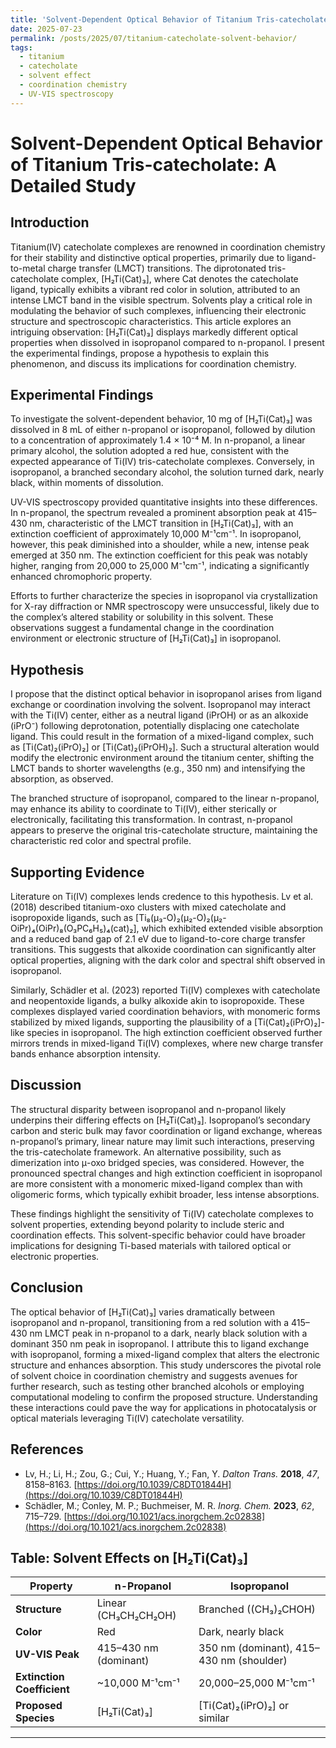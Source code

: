 ```yaml
---
title: 'Solvent-Dependent Optical Behavior of Titanium Tris-catecholate: Isopropanol vs. n-Propanol'
date: 2025-07-23
permalink: /posts/2025/07/titanium-catecholate-solvent-behavior/
tags:
  - titanium
  - catecholate
  - solvent effect
  - coordination chemistry
  - UV-VIS spectroscopy
---
```


# Solvent-Dependent Optical Behavior of Titanium Tris-catecholate: A Detailed Study

## Introduction

Titanium(IV) catecholate complexes are renowned in coordination chemistry for their stability and distinctive optical properties, primarily due to ligand-to-metal charge transfer (LMCT) transitions. The diprotonated tris-catecholate complex, [H₂Ti(Cat)₃], where Cat denotes the catecholate ligand, typically exhibits a vibrant red color in solution, attributed to an intense LMCT band in the visible spectrum. Solvents play a critical role in modulating the behavior of such complexes, influencing their electronic structure and spectroscopic characteristics. This article explores an intriguing observation: [H₂Ti(Cat)₃] displays markedly different optical properties when dissolved in isopropanol compared to n-propanol. I present the experimental findings, propose a hypothesis to explain this phenomenon, and discuss its implications for coordination chemistry.

## Experimental Findings

To investigate the solvent-dependent behavior, 10 mg of [H₂Ti(Cat)₃] was dissolved in 8 mL of either n-propanol or isopropanol, followed by dilution to a concentration of approximately 1.4 × 10⁻⁴ M. In n-propanol, a linear primary alcohol, the solution adopted a red hue, consistent with the expected appearance of Ti(IV) tris-catecholate complexes. Conversely, in isopropanol, a branched secondary alcohol, the solution turned dark, nearly black, within moments of dissolution.

UV-VIS spectroscopy provided quantitative insights into these differences. In n-propanol, the spectrum revealed a prominent absorption peak at 415–430 nm, characteristic of the LMCT transition in [H₂Ti(Cat)₃], with an extinction coefficient of approximately 10,000 M⁻¹cm⁻¹. In isopropanol, however, this peak diminished into a shoulder, while a new, intense peak emerged at 350 nm. The extinction coefficient for this peak was notably higher, ranging from 20,000 to 25,000 M⁻¹cm⁻¹, indicating a significantly enhanced chromophoric property.

Efforts to further characterize the species in isopropanol via crystallization for X-ray diffraction or NMR spectroscopy were unsuccessful, likely due to the complex’s altered stability or solubility in this solvent. These observations suggest a fundamental change in the coordination environment or electronic structure of [H₂Ti(Cat)₃] in isopropanol.

## Hypothesis

I propose that the distinct optical behavior in isopropanol arises from ligand exchange or coordination involving the solvent. Isopropanol may interact with the Ti(IV) center, either as a neutral ligand (iPrOH) or as an alkoxide (iPrO⁻) following deprotonation, potentially displacing one catecholate ligand. This could result in the formation of a mixed-ligand complex, such as [Ti(Cat)₂(iPrO)₂] or [Ti(Cat)₂(iPrOH)₂]. Such a structural alteration would modify the electronic environment around the titanium center, shifting the LMCT bands to shorter wavelengths (e.g., 350 nm) and intensifying the absorption, as observed.

The branched structure of isopropanol, compared to the linear n-propanol, may enhance its ability to coordinate to Ti(IV), either sterically or electronically, facilitating this transformation. In contrast, n-propanol appears to preserve the original tris-catecholate structure, maintaining the characteristic red color and spectral profile.

## Supporting Evidence

Literature on Ti(IV) complexes lends credence to this hypothesis. Lv et al. (2018) described titanium-oxo clusters with mixed catecholate and isopropoxide ligands, such as [Ti₈(μ₃-O)₂(μ₂-O)₂(μ₂-OiPr)₄(OiPr)₈(O₃PC₆H₅)₄(cat)₂], which exhibited extended visible absorption and a reduced band gap of 2.1 eV due to ligand-to-core charge transfer transitions. This suggests that alkoxide coordination can significantly alter optical properties, aligning with the dark color and spectral shift observed in isopropanol.

Similarly, Schädler et al. (2023) reported Ti(IV) complexes with catecholate and neopentoxide ligands, a bulky alkoxide akin to isopropoxide. These complexes displayed varied coordination behaviors, with monomeric forms stabilized by mixed ligands, supporting the plausibility of a [Ti(Cat)₂(iPrO)₂]-like species in isopropanol. The high extinction coefficient observed further mirrors trends in mixed-ligand Ti(IV) complexes, where new charge transfer bands enhance absorption intensity.

## Discussion

The structural disparity between isopropanol and n-propanol likely underpins their differing effects on [H₂Ti(Cat)₃]. Isopropanol’s secondary carbon and steric bulk may favor coordination or ligand exchange, whereas n-propanol’s primary, linear nature may limit such interactions, preserving the tris-catecholate framework. An alternative possibility, such as dimerization into μ-oxo bridged species, was considered. However, the pronounced spectral changes and high extinction coefficient in isopropanol are more consistent with a monomeric mixed-ligand complex than with oligomeric forms, which typically exhibit broader, less intense absorptions.

These findings highlight the sensitivity of Ti(IV) catecholate complexes to solvent properties, extending beyond polarity to include steric and coordination effects. This solvent-specific behavior could have broader implications for designing Ti-based materials with tailored optical or electronic properties.

## Conclusion

The optical behavior of [H₂Ti(Cat)₃] varies dramatically between isopropanol and n-propanol, transitioning from a red solution with a 415–430 nm LMCT peak in n-propanol to a dark, nearly black solution with a dominant 350 nm peak in isopropanol. I attribute this to ligand exchange with isopropanol, forming a mixed-ligand complex that alters the electronic structure and enhances absorption. This study underscores the pivotal role of solvent choice in coordination chemistry and suggests avenues for further research, such as testing other branched alcohols or employing computational modeling to confirm the proposed structure. Understanding these interactions could pave the way for applications in photocatalysis or optical materials leveraging Ti(IV) catecholate versatility.

## References

- Lv, H.; Li, H.; Zou, G.; Cui, Y.; Huang, Y.; Fan, Y. *Dalton Trans.* **2018**, *47*, 8158–8163. [https://doi.org/10.1039/C8DT01844H](https://doi.org/10.1039/C8DT01844H)
- Schädler, M.; Conley, M. P.; Buchmeiser, M. R. *Inorg. Chem.* **2023**, *62*, 715–729. [https://doi.org/10.1021/acs.inorgchem.2c02838](https://doi.org/10.1021/acs.inorgchem.2c02838)

## Table: Solvent Effects on [H₂Ti(Cat)₃]

| **Property**            | **n-Propanol**                     | **Isopropanol**                     |
|-------------------------|------------------------------------|-------------------------------------|
| **Structure**           | Linear (CH₃CH₂CH₂OH)              | Branched ((CH₃)₂CHOH)              |
| **Color**               | Red                               | Dark, nearly black                 |
| **UV-VIS Peak**         | 415–430 nm (dominant)             | 350 nm (dominant), 415–430 nm (shoulder) |
| **Extinction Coefficient** | ~10,000 M⁻¹cm⁻¹                | 20,000–25,000 M⁻¹cm⁻¹             |
| **Proposed Species**    | [H₂Ti(Cat)₃]                     | [Ti(Cat)₂(iPrO)₂] or similar      |

---

